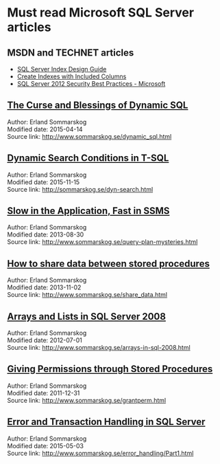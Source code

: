 # Must read Microsoft SQL Server articles


## MSDN and TECHNET articles
 - [SQL Server Index Design Guide](https://technet.microsoft.com/en-us/library/jj835095.aspx)
 - [Create Indexes with Included Columns](https://msdn.microsoft.com/en-us/library/ms190806.aspx)
 - [SQL Server 2012 Security Best Practices - Microsoft](http://download.microsoft.com/download/8/f/a/8fabacd7-803e-40fc-adf8-355e7d218f4c/sql_server_2012_security_best_practice_whitepaper_apr2012.docx)


## [The Curse and Blessings of Dynamic SQL](http://htmlpreview.github.io/?https://github.com/ktaranov/sqlserver-kit/blob/master/Articles/The%20Curse%20and%20Blessings%20of%20Dynamic%20SQL.htm)
Author: Erland Sommarskog<br />
Modified date: 2015-04-14<br />
Source link: http://www.sommarskog.se/dynamic_sql.html


## [Dynamic Search Conditions  in T-SQL](http://htmlpreview.github.io/?https://github.com/ktaranov/sqlserver-kit/blob/master/Articles/Dynamic%20Search%20Conditions%20in%20T-SQL.htm)
Author: Erland Sommarskog<br />
Modified date: 2015-11-15<br />
Source link: http://sommarskog.se/dyn-search.html


## [Slow in the Application, Fast in SSMS](http://htmlpreview.github.io/?https://github.com/ktaranov/sqlserver-kit/blob/master/Articles/Slow%20in%20the%20Application%2C%20Fast%20in%20SSMS.htm)
Author: Erland Sommarskog<br />
Modified date: 2013-08-30<br />
Source link: http://www.sommarskog.se/query-plan-mysteries.html


## [How to share data between stored procedures](http://htmlpreview.github.io/?https://github.com/ktaranov/sqlserver-kit/blob/master/Articles/How%20to%20share%20data%20between%20stored%20procedures.htm)
Author: Erland Sommarskog<br />
Modified date: 2013-11-02<br />
Source link: http://www.sommarskog.se/share_data.html


## [Arrays and Lists in SQL Server 2008](http://htmlpreview.github.io/?https://github.com/ktaranov/sqlserver-kit/blob/master/Articles/Arrays%20and%20Lists%20in%20SQL%20Server%202008.htm)
Author: Erland Sommarskog<br />
Modified date: 2012-07-01<br />
Source link: http://www.sommarskog.se/arrays-in-sql-2008.html


## [Giving Permissions through Stored Procedures](http://htmlpreview.github.io/?https://github.com/ktaranov/sqlserver-kit/blob/master/Articles/Giving%20Permissions%20through%20Stored%20Procedures.htm)
Author: Erland Sommarskog<br />
Modified date: 2011-12-31<br />
Source link: http://www.sommarskog.se/grantperm.html


## [Error and Transaction Handling in SQL Server](http://htmlpreview.github.io/?https://github.com/ktaranov/sqlserver-kit/blob/master/Articles/Error%20and%20Transaction%20Handling%20in%20SQL%20Server.htm)
Author: Erland Sommarskog<br />
Modified date: 2015-05-03<br />
Source link: http://www.sommarskog.se/error_handling/Part1.html
